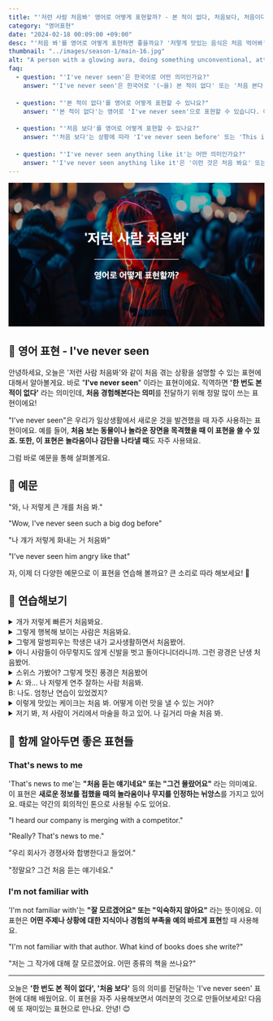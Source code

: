 ```yaml
---
title: "'저런 사람 처음봐' 영어로 어떻게 표현할까? - 본 적이 없다, 처음보다, 처음이다"
category: "영어표현"
date: "2024-02-18 00:09:00 +09:00"
desc: "'처음 봐'를 영어로 어떻게 표현하면 좋을까요? '저렇게 맛있는 음식은 처음 먹어봐', '그렇게 아름다운 풍경은 처음 봐' 등을 영어로 표현하는 법을 배워봅시다. 다양한 예문을 통해서 연습하고 본인의 표현으로 만들어 보세요."
thumbnail: "../images/season-1/main-16.jpg"
alt: "A person with a glowing aura, doing something unconventional, attracting curious looks, in the crowd"
faq:
  - question: "'I've never seen'은 한국어로 어떤 의미인가요?"
    answer: "'I've never seen'은 한국어로 '(~을) 본 적이 없다' 또는 '처음 본다'로 번역됩니다. 경험해 본 적이 없는 상황이나 처음 접하는 것을 표현할 때 사용합니다."

  - question: "'본 적이 없다'를 영어로 어떻게 표현할 수 있나요?"
    answer: "'본 적이 없다'는 영어로 'I've never seen'으로 표현할 수 있습니다. 예를 들어, '이렇게 큰 개는 본 적이 없어요'는 'I've never seen a dog this big'으로 말할 수 있습니다."

  - question: "'처음 보다'를 영어로 어떻게 표현할 수 있나요?"
    answer: "'처음 보다'는 상황에 따라 'I've never seen before' 또는 'This is the first time I've seen'으로 표현할 수 있습니다. 예를 들어, '이런 스타일의 옷은 처음 봐요'는 'I've never seen clothes in this style before'로 말할 수 있습니다."

  - question: "'I've never seen anything like it'는 어떤 의미인가요?"
    answer: "'I've never seen anything like it'은 '이런 것은 처음 봐요' 또는 '이와 비슷한 것을 본 적이 없어요'라는 뜻입니다. 매우 독특하거나 놀라운 것을 봤을 때 사용하는 표현입니다."
---
```


![처음봐 영어표현](../images/season-1/main-16.jpg)

## 🌟 영어 표현 - I've never seen

안녕하세요, 오늘은 '저런 사람 처음봐'와 같이 처음 겪는 상황을 설명할 수 있는 표현에 대해서 알아볼게요. 바로 "**I've never seen**" 이라는 표현이에요. 직역하면 **'한 번도 본적이 없다'** 라는 의미인데, **처음 경험해본다는 의미**를 전달하기 위해 정말 많이 쓰는 표현이에요!

"I've never seen"은 우리가 일상생활에서 새로운 것을 발견했을 때 자주 사용하는 표현이에요. 예를 들어, **처음 보는 동물이나 놀라운 장면을 목격했을 때 이 표현을 쓸 수 있죠. 또한, 이 표현은 놀라움이나 감탄을 나타낼 때**도 자주 사용돼요.

그럼 바로 예문을 통해 살펴볼게요.

## 📖 예문

"와, 나 저렇게 큰 개를 처음 봐."

"Wow, I've never seen such a big dog before"

"나 걔가 저렇게 화내는 거 처음봐"

"I've never seen him angry like that"

자, 이제 더 다양한 예문으로 이 표현을 연습해 볼까요? 큰 소리로 따라 해보세요! 🌟

## 💬 연습해보기

<details>
  <summary>개가 저렇게 빠른거 처음봐요.</summary>
  <span>I've never seen a dog run so fast</span>
</details>

<details>
  <summary>그렇게 행복해 보이는 사람은 처음봐요.</summary>
  <span>I've never seen someone look so happy</span>
</details>

<details>
  <summary>그렇게 말썽피우는 학생은 내가 교사생활하면서 처음봤어.</summary>
  <span>I've never seen a student cause so much trouble in all my years of teaching.</span>
</details>

<details>
 <summary>아니 사람들이 아무렇지도 않게 신발을 벗고 돌아다니더라니까. 그런 광경은 난생 처음봤어.</summary>
  <span>You wouldn't believe it, but people there just walking around barefoot like it's nothing. I've never seen anything like that before.</span>
</details>

<details>
  <summary>스위스 가봤어? 그렇게 멋진 풍경은 처음봤어</summary>
  <span>Have you ever visited Switzerland? I've never seen such stunning landscapes anywhere else.</span>
</details>

<details>
  <summary>A: 와... 나 저렇게 연주 잘하는 사람 처음봐.<br>B: 나도. 엄청난 연습이 있었겠지?</summary>
  <span>A: Wow, I've never seen someone play like that before.
<br>B:Me neither. There must have been an incredible amount of practice behind that performance.</span>
</details>

<details>
  <summary>이렇게 맛있는 케이크는 처음 봐. 어떻게 이런 맛을 낼 수 있는 거야?</summary>
  <span>I've never tasted a cake this delicious before. How do they even make it taste like this?</span>
</details>

<details>
  <summary>저기 봐, 저 사람이 거리에서 마술을 하고 있어. 나 길거리 마술 처음 봐.</summary>
  <span>Look over there, that person is performing magic on the street. I've never seen a street magic before.</span>
</details>

## 🤝 함께 알아두면 좋은 표현들

### That's news to me

'That's news to me'는 **"처음 듣는 얘기네요" 또는 "그건 몰랐어요"** 라는 의미예요. 이 표현은 **새로운 정보를 접했을 때의 놀라움이나 무지를 인정하는 뉘앙스**를 가지고 있어요. 때로는 약간의 회의적인 톤으로 사용될 수도 있어요.

"I heard our company is merging with a competitor."

"Really? That's news to me."

"우리 회사가 경쟁사와 합병한다고 들었어."

"정말요? 그건 처음 듣는 얘기네요."

### I'm not familiar with

'I'm not familiar with'는 **"잘 모르겠어요" 또는 "익숙하지 않아요"** 라는 뜻이에요. 이 표현은 **어떤 주제나 상황에 대한 지식이나 경험의 부족을 예의 바르게 표현**할 때 사용해요.

"I'm not familiar with that author. What kind of books does she write?"

"저는 그 작가에 대해 잘 모르겠어요. 어떤 종류의 책을 쓰나요?"

---

오늘은 **'한 번도 본 적이 없다', '처음 보다'** 등의 의미를 전달하는 'I've never seen' 표현에 대해 배웠어요. 이 표현을 자주 사용해보면서 여러분의 것으로 만들어보세요! 다음에 또 재미있는 표현으로 만나요. 안녕! 😊
